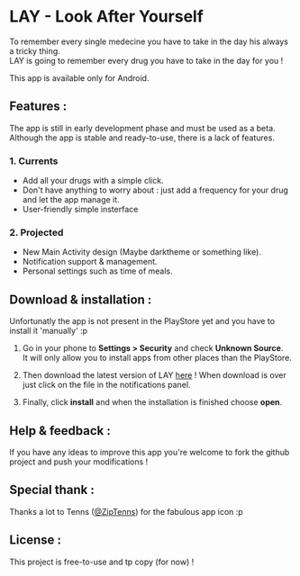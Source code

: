 # LAY - Look After Yourself
To remember every single medecine you have to take in the day his always a tricky thing.   
LAY is going to remember every drug you have to take in the day for you ! 

This app is available only for Android.  

## Features :

The app is still in early development phase and must be used as a beta. Although the app is stable and ready-to-use, there is a lack of features.

### 1.  Currents 
-   Add all your drugs with a simple click.
-   Don't have anything to worry about : just add a frequency for your drug and let the app manage it.
-   User-friendly simple insterface 

 ### 2. Projected
-   New Main Activity design (Maybe darktheme or something like).
-   Notification support & management.
-   Personal settings such as time of meals.

## Download & installation :
Unfortunatly the app is not present in the PlayStore yet and you have to install it 'manually' :p  

1. Go in your phone to **Settings > Security** and check **Unknown Source**.  
It will only allow you to install apps from other places than the PlayStore.

2. Then download the latest version of LAY [here](https://github.com/florentphilippe/LAY/raw/master/app/app-release.apk) ! When download is over just click on the file in the notifications panel.

3. Finally, click **install** and when the installation is finished choose **open**.

## Help & feedback :
If you have any ideas to improve this app you're welcome to fork the github project and push your modifications !

## Special thank :
Thanks a lot to Tenns  ([@ZipTenns](https://twitter.com/ZipTenns)) for the fabulous app icon :p

## License :
This project is free-to-use and tp copy (for now) !

